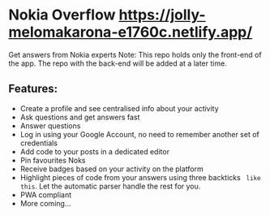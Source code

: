 # Nokia Overflow https://jolly-melomakarona-e1760c.netlify.app/

Get answers from Nokia experts
Note: This repo holds only the front-end of the app.
The repo with the back-end will be added at a later time.
## Features:

- Create a profile and see centralised info about your activity
- Ask questions and get answers fast
- Answer questions
- Log in using your Google Account, no need to remember another set of credentials
- Add code to your posts in a dedicated editor
- Pin favourites Noks
- Receive badges based on your activity on the platform
- Highlight pieces of code from your answers using three backticks ``` like this```. Let the automatic parser handle the
  rest for you.
- PWA compliant
- More coming...